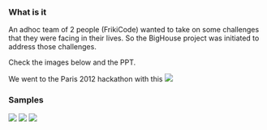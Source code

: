 
### What is it
An adhoc team of 2 people (FrikiCode) wanted to take on some challenges 
that they were facing in their lives. So the BigHouse project was initiated to 
address those challenges. 

Check the images below and the PPT.

We went to the Paris 2012 hackathon with this 
![](https://raw.github.com/ukoreh/FrikiCode_BigHouse/master/frikicode-angel.png)

### Samples
![](https://raw.github.com/ukoreh/FrikiCode_BigHouse/master/frikicode-bighouse1.png)
![](https://raw.github.com/ukoreh/FrikiCode_BigHouse/master/frikicode-bighouse2.png)
![](https://raw.github.com/ukoreh/FrikiCode_BigHouse/master/frikicode-bighouse3.png)
